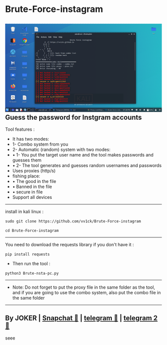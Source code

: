 # Brute-Force-instagram
<img src="/insta.png"></img>
Guess the password for Instgram accounts
- 
Tool features :
- It has two modes:
- 1- Combo system from you
- 2- Automatic (random) system with two modes:
- • 1- You put the target user name and the tool makes passwords and guesses them
- • 2- The tool generates and guesses random usernames and passwords
- Uses proxies (http/s)
- fishing place:
- • The good in the file
- • Banned in the file
- • secure in file
- Support all devices
-----------------------
install in kali linux :
<!--START_SECTION:waka-->
```
sudo git clone https://github.com/vv1ck/Brute-Force-instagram
```
<!--END_SECTION:waka-->
<!--START_SECTION:waka-->
```
cd Brute-Force-instagram
```
<!--END_SECTION:waka-->
-----------------------
You need to download the requests library if you don't have it :
<!--START_SECTION:waka-->
```
pip install requests
```
<!--END_SECTION:waka-->
- Then run the tool :
<!--START_SECTION:waka-->
```
python3 Brute-nsta-pc.py
```
<!--END_SECTION:waka-->
---------------------
- Note: Do not forget to put the proxy file in the same folder as the tool, and if you are going to use the combo system, also put the combo file in the same folder
---------------------
By JOKER | <a class="" href="https://www.snapchat.com/add/jokermr5oos4800?">Snapchat 👻</a> | <a class="" href="http://t.me/vv1ck">telegram 🔷</a> | <a class="" href="http://t.me/TweakPY">telegram 2 🔷</a>
-
seee
